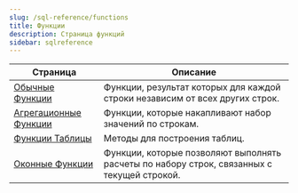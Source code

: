 ```yaml
---
slug: /sql-reference/functions
title: Функции
description: Страница функций
sidebar: sqlreference
---
```


| Страница                                                            | Описание                                                                                              |
|--------------------------------------------------------------------|-------------------------------------------------------------------------------------------------------|
| [Обычные Функции](/sql-reference/functions/regular-functions)      | Функции, результат которых для каждой строки независим от всех других строк.                          |
| [Агрегационные Функции](/sql-reference/aggregate-functions)       | Функции, которые накапливают набор значений по строкам.                                              |
| [Функции Таблицы](/sql-reference/aggregate-functions)             | Методы для построения таблиц.                                                                         |
| [Оконные Функции](/sql-reference/window-functions)                 | Функции, которые позволяют выполнять расчеты по набору строк, связанных с текущей строкой.           |
